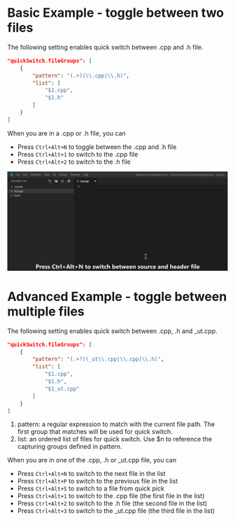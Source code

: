 # Basic Example - toggle between two files
The following setting enables quick switch between .cpp and .h file.
```json
"quickSwitch.fileGroups": [
    {
        "pattern": "(.+)(\\.cpp|\\.h)",
        "list": [
            "$1.cpp",
            "$1.h"
        ]
    }
]
```
When you are in a .cpp or .h file, you can
* Press `Ctrl+Alt+N` to toggle between the .cpp and .h file
* Press `Ctrl+Alt+1` to switch to the .cpp file
* Press `Ctrl+Alt+2` to switch to the .h file

![Quick Switch](images/quick-switch.gif)

# Advanced Example - toggle between multiple files
The following setting enables quick switch between .cpp, .h and _ut.cpp.

```json
"quickSwitch.fileGroups": [
    {
        "pattern": "(.+?)(_ut\\.cpp|\\.cpp|\\.h)",
        "list": [
            "$1.cpp",
            "$1.h",
            "$1_ut.cpp"
        ]
    }
]
```
1. pattern: a regular expression to match with the current file path. The first group that matches will be used for quick switch.
1. list: an ordered list of files for quick switch. Use $n to reference the capturing groups defined in pattern.

When you are in one of the .cpp, .h or _ut.cpp file, you can
* Press `Ctrl+Alt+N` to switch to the next file in the list
* Press `Ctrl+Alt+P` to switch to the previous file in the list
* Press `Ctrl+Alt+S` to switch to a file from quick pick
* Press `Ctrl+Alt+1` to switch to the .cpp file (the first file in the list)
* Press `Ctrl+Alt+2` to switch to the .h file (the second file in the list)
* Press `Ctrl+Alt+3` to switch to the _ut.cpp file (the third file in the list)